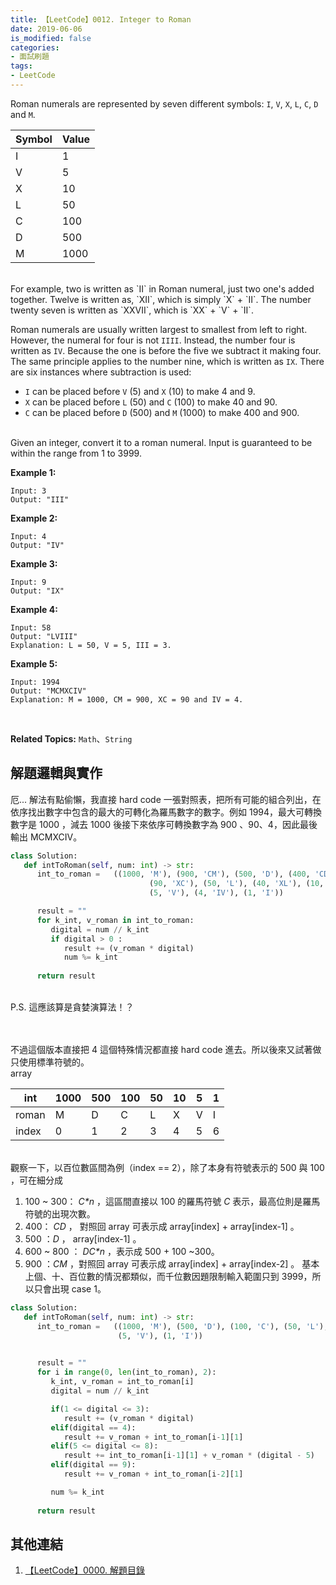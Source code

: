 ```yaml
---
title: 【LeetCode】0012. Integer to Roman
date: 2019-06-06
is_modified: false
categories:
- 面試刷題
tags:
- LeetCode
--- 
```


Roman numerals are represented by seven different symbols: `I`, `V`, `X`, `L`, `C`, `D` and `M`.
<!--more-->

|**Symbol**|**Value**|
|-------------|---| 
|I|1|
|V|5|
|X|10|
|L|50|
|C|100|
|D|500|
|M|1000|

<br>
For example, two is written as  `II` in Roman numeral, just two one's added together. Twelve is written as,  `XII`, which is simply  `X`  +  `II`. The number twenty seven is written as  `XXVII`, which is  `XX`  +  `V`  +  `II`.
<br>

Roman numerals are usually written largest to smallest from left to right. However, the numeral for four is not  `IIII`. Instead, the number four is written as  `IV`. Because the one is before the five we subtract it making four. The same principle applies to the number nine, which is written as  `IX`. There are six instances where subtraction is used:
<br>

-   `I`  can be placed before  `V`  (5) and  `X`  (10) to make 4 and 9.
-   `X`  can be placed before  `L`  (50) and  `C`  (100) to make 40 and 90.
-   `C`  can be placed before  `D`  (500) and  `M`  (1000) to make 400 and 900.

<br>
Given an integer, convert it to a roman numeral. Input is guaranteed to be within the range from 1 to 3999.


**Example 1:**
```
Input: 3
Output: "III"
```

**Example 2:**
```
Input: 4
Output: "IV"
```

**Example 3:**
```
Input: 9
Output: "IX"
```

**Example 4:**
```
Input: 58
Output: "LVIII"
Explanation: L = 50, V = 5, III = 3.
```

**Example 5:**
```
Input: 1994
Output: "MCMXCIV"
Explanation: M = 1000, CM = 900, XC = 90 and IV = 4.
```

<br>

**Related Topics:** `Math`、`String`



## 解題邏輯與實作
厄... 解法有點偷懶，我直接 hard code 一張對照表，把所有可能的組合列出，在依序找出數字中包含的最大的可轉化為羅馬數字的數字。例如 1994，最大可轉換數字是 1000 ，減去 1000 後接下來依序可轉換數字為 900 、90、4，因此最後輸出 MCMXCIV。


```python
class Solution:
   def intToRoman(self, num: int) -> str:
      int_to_roman =   ((1000, 'M'), (900, 'CM'), (500, 'D'), (400, 'CD'), (100, 'C'),
                               (90, 'XC'), (50, 'L'), (40, 'XL'), (10, 'X'), (9, 'IX'),
                               (5, 'V'), (4, 'IV'), (1, 'I'))

      result = ""
      for k_int, v_roman in int_to_roman:
         digital = num // k_int
         if digital > 0 :
            result += (v_roman * digital)
            num %= k_int 
				
      return result 
```
<br> P.S. 這應該算是貪婪演算法！？

<br><br>
不過這個版本直接把 4 這個特殊情況都直接 hard code 進去。所以後來又試著做只使用標準符號的。
<br>
array

|int|1000|500|100|50|10|5|1|
|---|---|---|---|---|---|---|---| 
|roman|M|D|C|L|X|V|I|
|index|0|1|2|3|4|5|6|

<br> 觀察一下，以百位數區間為例（index == 2），除了本身有符號表示的 500 與 100 ，可在細分成
1.  100 ~ 300： _C*n_ ，這區間直接以 100 的羅馬符號 _C_ 表示，最高位則是羅馬符號的出現次數。
2.  400： _CD_ ， 對照回 array 可表示成 array[index] + array[index-1] 。
3.  500 ：_D_ ，  array[index-1] 。
4.  600 ~ 800 ： _DC*n_ ，表示成 500 + 100 ~300。
5.  900 ：_CM_ ，對照回 array 可表示成 array[index] + array[index-2] 。
基本上個、十、百位數的情況都類似，而千位數因題限制輸入範圍只到 3999，所以只會出現 case 1。

```python
class Solution:
   def intToRoman(self, num: int) -> str:
      int_to_roman =   ((1000, 'M'), (500, 'D'), (100, 'C'), (50, 'L'), (10, 'X'),
						(5, 'V'), (1, 'I'))

		
      result = ""
      for i in range(0, len(int_to_roman), 2): 
         k_int, v_roman = int_to_roman[i] 
         digital = num // k_int

         if(1 <= digital <= 3):
            result += (v_roman * digital)
         elif(digital == 4):
            result += v_roman + int_to_roman[i-1][1]
         elif(5 <= digital <= 8):
            result += int_to_roman[i-1][1] + v_roman * (digital - 5)
         elif(digital == 9):
            result += v_roman + int_to_roman[i-2][1]

         num %= k_int
		
      return result
```



## 其他連結
1. [【LeetCode】0000. 解題目錄](/LeetCode-0000-Contents/)
